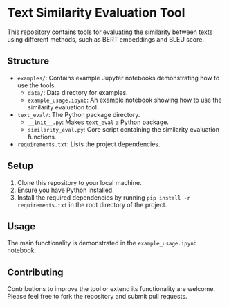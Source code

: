 
# Text Similarity Evaluation Tool

This repository contains tools for evaluating the similarity between texts using different methods, such as BERT embeddings and BLEU score.

## Structure

- `examples/`: Contains example Jupyter notebooks demonstrating how to use the tools.
  - `data/`: Data directory for examples.
  - `example_usage.ipynb`: An example notebook showing how to use the similarity evaluation tool.
- `text_eval/`: The Python package directory.
  - `__init__.py`: Makes `text_eval` a Python package.
  - `similarity_eval.py`: Core script containing the similarity evaluation functions.
- `requirements.txt`: Lists the project dependencies.

## Setup

1. Clone this repository to your local machine.
2. Ensure you have Python installed.
3. Install the required dependencies by running `pip install -r requirements.txt` in the root directory of the project.

## Usage

The main functionality is demonstrated in the `example_usage.ipynb` notebook. 

## Contributing

Contributions to improve the tool or extend its functionality are welcome. Please feel free to fork the repository and submit pull requests.

